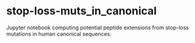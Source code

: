 # stop-loss-muts_in_canonical
Jupyter notebook computing potential peptide extensions from stop-loss mutations in human canonical sequences.
